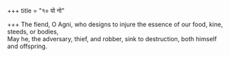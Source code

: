 +++
title = "१० यो नो"

+++
The fiend, O Agni, who designs to injure the essence of our food, kine, steeds, or bodies,  
     May he, the adversary, thief, and robber, sink to destruction, both himself and offspring.